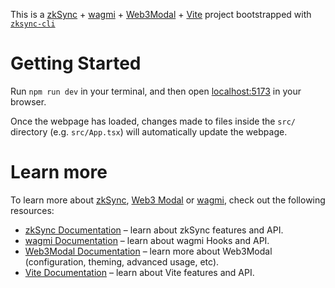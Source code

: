 This is a [zkSync](https://zksync.io) + [wagmi](https://wagmi.sh) + [Web3Modal](https://web3modal.com/) + [Vite](https://vitejs.dev/) project bootstrapped with [`zksync-cli`](https://github.com/matter-labs/zksync-cli)

# Getting Started

Run `npm run dev` in your terminal, and then open [localhost:5173](http://localhost:5173) in your browser.

Once the webpage has loaded, changes made to files inside the `src/` directory (e.g. `src/App.tsx`) will automatically update the webpage.

# Learn more

To learn more about [zkSync](https://zksync.io), [Web3 Modal](https://web3modal.com) or [wagmi](https://wagmi.sh), check out the following resources:

- [zkSync Documentation](https://era.zksync.io/docs/dev) – learn about zkSync features and API.
- [wagmi Documentation](https://wagmi.sh) – learn about wagmi Hooks and API.
- [Web3Modal Documentation](https://web3modal.com) – learn more about Web3Modal (configuration, theming, advanced usage, etc).
- [Vite Documentation](https://vitejs.dev/) – learn about Vite features and API.

